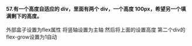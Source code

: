 #### 57.有一个高度自适应的 div，里面有两个 div，一个高度 100px，希望另一个填满剩下的高度。
外部盒子设置为flex属性  将竖轴设置为主轴 然后将上面的设置高度 第二个div的flex-grow设置为1自动